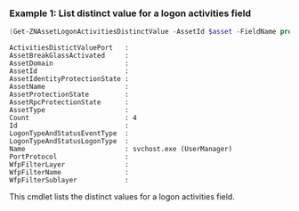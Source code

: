 ### Example 1: List distinct value for a logon activities field
```powershell
(Get-ZNAssetLogonActivitiesDistinctValue -AssetId $asset -FieldName process).ItemAggregations
```

```output
ActivitiesDistictValuePort   : 
AssetBreakGlassActivated     : 
AssetDomain                  : 
AssetId                      : 
AssetIdentityProtectionState : 
AssetName                    : 
AssetProtectionState         : 
AssetRpcProtectionState      : 
AssetType                    : 
Count                        : 4
Id                           : 
LogonTypeAndStatusEventType  : 
LogonTypeAndStatusLogonType  : 
Name                         : svchost.exe (UserManager)
PortProtocol                 : 
WfpFilterLayer               : 
WfpFilterName                : 
WfpFilterSublayer            :
```

This cmdlet lists the distinct values for a logon activities field.
